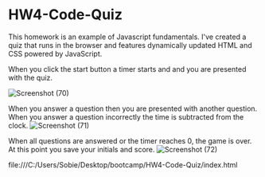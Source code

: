 # HW4-Code-Quiz

This homework is an example of Javascript fundamentals. I've created a quiz that runs in the browser and features dynamically updated HTML and CSS powered by JavaScript. 

When you click the start button a timer starts and and you are presented with the quiz. 

![Screenshot (70)](https://user-images.githubusercontent.com/79488120/116169270-5dae9e80-a6d2-11eb-9b07-6d60b51a6a55.png)

When you answer a question then you are presented with another question. When you answer a question incorrectly the time is subtracted from the clock. 
![Screenshot (71)](https://user-images.githubusercontent.com/79488120/116169276-60a98f00-a6d2-11eb-82b4-a81f391c4e35.png)


When all questions are answered or the timer reaches 0, the game is over. At this point you save your initials and score.
![Screenshot (72)](https://user-images.githubusercontent.com/79488120/116169278-61dabc00-a6d2-11eb-959b-8692794dedda.png)

file:///C:/Users/Sobie/Desktop/bootcamp/HW4-Code-Quiz/index.html